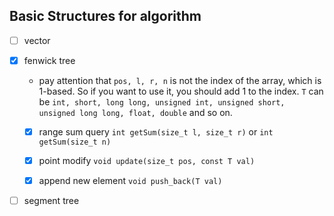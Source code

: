 ## Basic Structures for algorithm

- [ ] vector

- [x] fenwick tree
    
    - pay attention that `pos, l, r, n` is not the index of the array, which is 1-based. So if you want to use it, you should add 1 to the index. `T` can be `int, short, long long, unsigned int, unsigned short, unsigned long long, float, double` and so on.
    
    - [x] range sum query `int getSum(size_t l, size_t r)` or `int getSum(size_t n)`
    
    - [x] point modify `void update(size_t pos, const T val)`
    
    - [x] append new element `void push_back(T val)`

- [ ] segment tree
